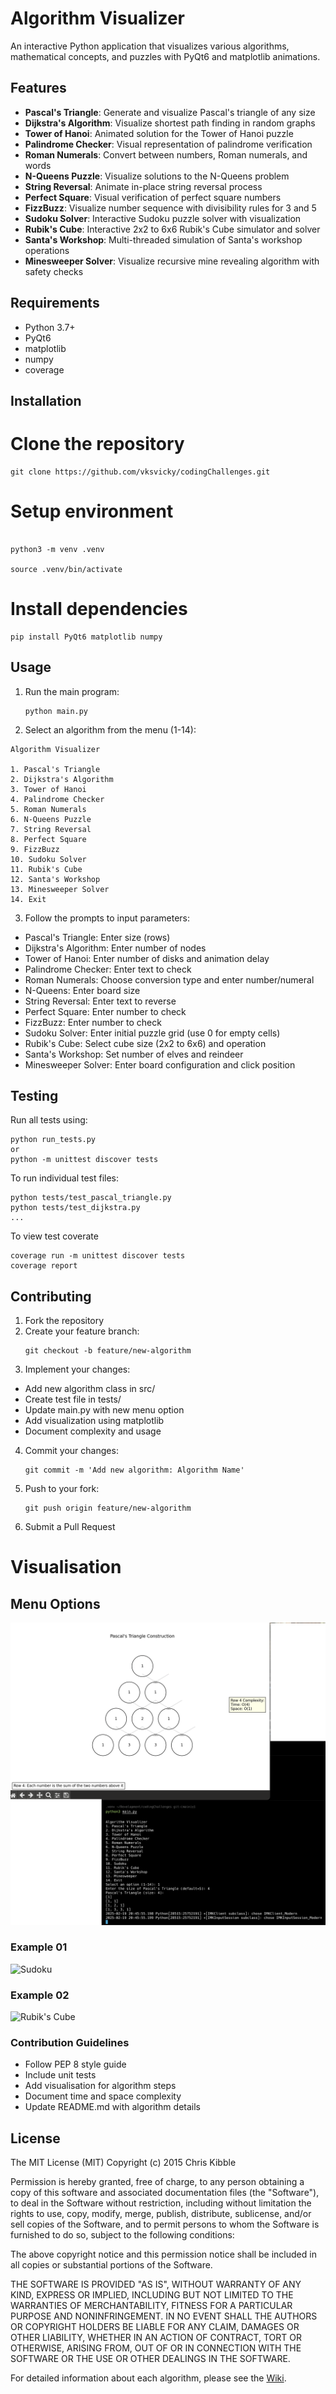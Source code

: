 # Algorithm Visualizer

An interactive Python application that visualizes various algorithms, mathematical concepts, and puzzles with PyQt6 and matplotlib animations.

## Features

- **Pascal's Triangle**: Generate and visualize Pascal's triangle of any size
- **Dijkstra's Algorithm**: Visualize shortest path finding in random graphs
- **Tower of Hanoi**: Animated solution for the Tower of Hanoi puzzle
- **Palindrome Checker**: Visual representation of palindrome verification
- **Roman Numerals**: Convert between numbers, Roman numerals, and words
- **N-Queens Puzzle**: Visualize solutions to the N-Queens problem
- **String Reversal**: Animate in-place string reversal process
- **Perfect Square**: Visual verification of perfect square numbers
- **FizzBuzz**: Visualize number sequence with divisibility rules for 3 and 5
- **Sudoku Solver**: Interactive Sudoku puzzle solver with visualization
- **Rubik's Cube**: Interactive 2x2 to 6x6 Rubik's Cube simulator and solver
- **Santa's Workshop**: Multi-threaded simulation of Santa's workshop operations
- **Minesweeper Solver**: Visualize recursive mine revealing algorithm with safety checks

## Requirements

- Python 3.7+
- PyQt6
- matplotlib
- numpy
- coverage

## Installation

# Clone the repository

    git clone https://github.com/vksvicky/codingChallenges.git

# Setup environment
```

python3 -m venv .venv

source .venv/bin/activate
```

# Install dependencies

    pip install PyQt6 matplotlib numpy

## Usage

1. Run the main program:

   ```
   python main.py
   ```

2. Select an algorithm from the menu (1-14):

```
Algorithm Visualizer

1. Pascal's Triangle
2. Dijkstra's Algorithm
3. Tower of Hanoi
4. Palindrome Checker
5. Roman Numerals
6. N-Queens Puzzle
7. String Reversal
8. Perfect Square
9. FizzBuzz
10. Sudoku Solver
11. Rubik's Cube
12. Santa's Workshop
13. Minesweeper Solver
14. Exit
```

3. Follow the prompts to input parameters:

- Pascal's Triangle: Enter size (rows)
- Dijkstra's Algorithm: Enter number of nodes
- Tower of Hanoi: Enter number of disks and animation delay
- Palindrome Checker: Enter text to check
- Roman Numerals: Choose conversion type and enter number/numeral
- N-Queens: Enter board size
- String Reversal: Enter text to reverse
- Perfect Square: Enter number to check
- FizzBuzz: Enter number to check
- Sudoku Solver: Enter initial puzzle grid (use 0 for empty cells)
- Rubik's Cube: Select cube size (2x2 to 6x6) and operation
- Santa's Workshop: Set number of elves and reindeer
- Minesweeper Solver: Enter board configuration and click position

## Testing

Run all tests using:
   ```    
   python run_tests.py
   or
   python -m unittest discover tests
   ```

To run individual test files:
   ```
   python tests/test_pascal_triangle.py
   python tests/test_dijkstra.py
   ...
   ```
   
To view test coverate
   ```
   coverage run -m unittest discover tests
   coverage report
   ```

## Contributing

1. Fork the repository
2. Create your feature branch:
   ```
   git checkout -b feature/new-algorithm
   ```
3. Implement your changes:

- Add new algorithm class in src/
- Create test file in tests/
- Update main.py with new menu option
- Add visualization using matplotlib
- Document complexity and usage

4. Commit your changes:
   ```
   git commit -m 'Add new algorithm: Algorithm Name'
   ```
5. Push to your fork:
   ```
   git push origin feature/new-algorithm
   ```
6. Submit a Pull Request

# Visualisation

## Menu Options

![Pascal Triangle](images/02.%20Pascal%20Triangle.png)

### Example 01

![Sudoku](images/03.%20Sudoku.gif)

### Example 02

![Rubik's Cube](images/04.%20Rubik's%20Cube.gif)

### Contribution Guidelines

- Follow PEP 8 style guide
- Include unit tests
- Add visualisation for algorithm steps
- Document time and space complexity
- Update README.md with algorithm details

## License

The MIT License (MIT)
Copyright (c) 2015 Chris Kibble

Permission is hereby granted, free of charge, to any person obtaining a copy of this software and associated documentation files (the "Software"), to deal in the Software without restriction, including without limitation the rights to use, copy, modify, merge, publish, distribute, sublicense, and/or sell copies of the Software, and to permit persons to whom the Software is furnished to do so, subject to the following conditions:

The above copyright notice and this permission notice shall be included in all copies or substantial portions of the Software.

THE SOFTWARE IS PROVIDED "AS IS", WITHOUT WARRANTY OF ANY KIND, EXPRESS OR IMPLIED, INCLUDING BUT NOT LIMITED TO THE WARRANTIES OF MERCHANTABILITY, FITNESS FOR A PARTICULAR PURPOSE AND NONINFRINGEMENT. IN NO EVENT SHALL THE AUTHORS OR COPYRIGHT HOLDERS BE LIABLE FOR ANY CLAIM, DAMAGES OR OTHER LIABILITY, WHETHER IN AN ACTION OF CONTRACT, TORT OR OTHERWISE, ARISING FROM, OUT OF OR IN CONNECTION WITH THE SOFTWARE OR THE USE OR OTHER DEALINGS IN THE SOFTWARE.

For detailed information about each algorithm, please see the [Wiki](wiki.md).
